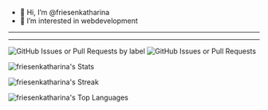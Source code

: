 - 👋 Hi, I’m @friesenkatharina
- 👀 I’m interested in webdevelopment

<!---
friesenkatharina/friesenkatharina  ✨ ✨
--->

---

---

![GitHub Issues or Pull Requests by label](https://img.shields.io/github/:variant/:user/:repo/:label) ![GitHub Issues or Pull Requests](https://img.shields.io/github/:variant/:user/:repo)

![friesenkatharina's Stats](https://github-readme-stats.vercel.app/api?username=friesenkatharina&theme=vue-dark&show_icons=true&hide_border=false&count_private=true)

![friesenkatharina's Streak](https://github-readme-streak-stats.herokuapp.com/?user=friesenkatharina&theme=vue-dark&hide_border=false)

![friesenkatharina's Top Languages](https://github-readme-stats.vercel.app/api/top-langs/?username=friesenkatharina&theme=vue-dark&show_icons=true&hide_border=false&layout=compact)
